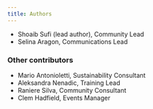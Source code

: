 ```yaml
---
title: Authors
---
```


* Shoaib Sufi (lead author), Community Lead
* Selina Aragon, Communications Lead

### Other contributors
* Mario Antonioletti, Sustainability Consultant
* Aleksandra Nenadic, Training Lead
* Raniere Silva, Community Consultant
* Clem Hadfield, Events Manager


